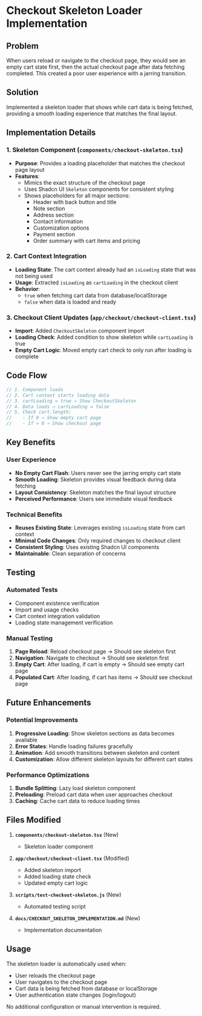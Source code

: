 # Checkout Skeleton Loader Implementation

## Problem

When users reload or navigate to the checkout page, they would see an empty cart state first, then the actual checkout page after data fetching completed. This created a poor user experience with a jarring transition.

## Solution

Implemented a skeleton loader that shows while cart data is being fetched, providing a smooth loading experience that matches the final layout.

## Implementation Details

### 1. Skeleton Component (`components/checkout-skeleton.tsx`)

- **Purpose**: Provides a loading placeholder that matches the checkout page layout
- **Features**:
  - Mimics the exact structure of the checkout page
  - Uses Shadcn UI `Skeleton` components for consistent styling
  - Shows placeholders for all major sections:
    - Header with back button and title
    - Note section
    - Address section
    - Contact information
    - Customization options
    - Payment section
    - Order summary with cart items and pricing

### 2. Cart Context Integration

- **Loading State**: The cart context already had an `isLoading` state that was not being used
- **Usage**: Extracted `isLoading` as `cartLoading` in the checkout client
- **Behavior**:
  - `true` when fetching cart data from database/localStorage
  - `false` when data is loaded and ready

### 3. Checkout Client Updates (`app/checkout/checkout-client.tsx`)

- **Import**: Added `CheckoutSkeleton` component import
- **Loading Check**: Added condition to show skeleton while `cartLoading` is true
- **Empty Cart Logic**: Moved empty cart check to only run after loading is complete

## Code Flow

```typescript
// 1. Component loads
// 2. Cart context starts loading data
// 3. cartLoading = true → Show CheckoutSkeleton
// 4. Data loads → cartLoading = false
// 5. Check cart.length:
//    - If 0 → Show empty cart page
//    - If > 0 → Show checkout page
```

## Key Benefits

### User Experience

- **No Empty Cart Flash**: Users never see the jarring empty cart state
- **Smooth Loading**: Skeleton provides visual feedback during data fetching
- **Layout Consistency**: Skeleton matches the final layout structure
- **Perceived Performance**: Users see immediate visual feedback

### Technical Benefits

- **Reuses Existing State**: Leverages existing `isLoading` state from cart context
- **Minimal Code Changes**: Only required changes to checkout client
- **Consistent Styling**: Uses existing Shadcn UI components
- **Maintainable**: Clean separation of concerns

## Testing

### Automated Tests

- Component existence verification
- Import and usage checks
- Cart context integration validation
- Loading state management verification

### Manual Testing

1. **Page Reload**: Reload checkout page → Should see skeleton first
2. **Navigation**: Navigate to checkout → Should see skeleton first
3. **Empty Cart**: After loading, if cart is empty → Should see empty cart page
4. **Populated Cart**: After loading, if cart has items → Should see checkout page

## Future Enhancements

### Potential Improvements

1. **Progressive Loading**: Show skeleton sections as data becomes available
2. **Error States**: Handle loading failures gracefully
3. **Animation**: Add smooth transitions between skeleton and content
4. **Customization**: Allow different skeleton layouts for different cart states

### Performance Optimizations

1. **Bundle Splitting**: Lazy load skeleton component
2. **Preloading**: Preload cart data when user approaches checkout
3. **Caching**: Cache cart data to reduce loading times

## Files Modified

1. **`components/checkout-skeleton.tsx`** (New)

   - Skeleton loader component

2. **`app/checkout/checkout-client.tsx`** (Modified)

   - Added skeleton import
   - Added loading state check
   - Updated empty cart logic

3. **`scripts/test-checkout-skeleton.js`** (New)

   - Automated testing script

4. **`docs/CHECKOUT_SKELETON_IMPLEMENTATION.md`** (New)
   - Implementation documentation

## Usage

The skeleton loader is automatically used when:

- User reloads the checkout page
- User navigates to the checkout page
- Cart data is being fetched from database or localStorage
- User authentication state changes (login/logout)

No additional configuration or manual intervention is required.
